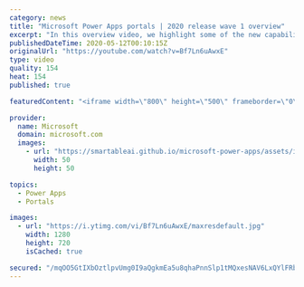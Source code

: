 ```yaml
---
category: news
title: "Microsoft Power Apps portals | 2020 release wave 1 overview"
excerpt: "In this overview video, we highlight some of the new capabilities included in the latest update to Microsoft Power Apps portals.     Here are the capabilities covered:   •    Power BI integration, so you can quickly add Power BI reports, tables, and dashboards to your portals without coding.  •    Themes"
publishedDateTime: 2020-05-12T00:10:15Z
originalUrl: "https://youtube.com/watch?v=Bf7Ln6uAwxE"
type: video
quality: 154
heat: 154
published: true

featuredContent: "<iframe width=\"800\" height=\"500\" frameborder=\"0\" src=\"https://www.youtube.com/embed/Bf7Ln6uAwxE\" allow=\"accelerometer; autoplay; encrypted-media; gyroscope; picture-in-picture\" allowfullscreen></iframe>"

provider:
  name: Microsoft
  domain: microsoft.com
  images:
    - url: "https://smartableai.github.io/microsoft-power-apps/assets/images/organizations/microsoft.com-50x50.jpg"
      width: 50
      height: 50

topics:
  - Power Apps
  - Portals

images:
  - url: "https://i.ytimg.com/vi/Bf7Ln6uAwxE/maxresdefault.jpg"
    width: 1280
    height: 720
    isCached: true

secured: "/mqOO5GtIXbOztlpvUmg0I9aQgkmEa5u8qhaPnnSlp1tMQxesNAV6LxQYlFRbolqctLzKHmshGoM7w6FKutY7oCt97v7sAIyU9zem0S1sPq23RYiwanSsBIiJ9p3qBJs66R87ZjTKKE5mmemms8ay6ys88QGqjPHDtUwmIes0wuuuQ4KdtD0uOGuK51RZi2sGpabA+G5180LmfkK+iWyZ/UOJwL2yL8k+uIvn2Secl8DQEFsLvbhzQXQkQXl+z6hchywYKgIZFElGyIhNhkDgoNtmwaILmzIWhK3P5nrqzJh6u4rFi/Nj3gR26eIhxyXK8sUKW4xMZgDIzkZpikFr/UVlYOnxXbGMu691UZgA5sTR9YSY0vHewx/xI6KHqIPSx8OvTt5uQAhZK87iqwwLSIjCF4YkjbTivwsc1JQwec3VAtmOwtoDFakhNWpOczt;TtOYXKsz1hk+a5KKw6fOdA=="
---
```


